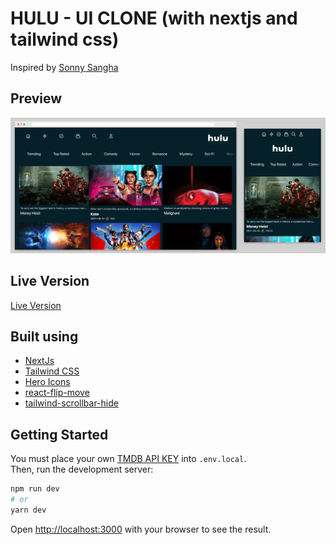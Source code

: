 # HULU - UI CLONE (with nextjs and tailwind css)

Inspired by [Sonny Sangha](https://www.youtube.com/watch?v=MqDlsjc8GLo)

## Preview

![showcase image](/public/showcase.jpg)

## Live Version

[Live Version](https://hulu-tailwindcss-uiclone.vercel.app/)

## Built using

- [NextJs](https://nextjs.org/)
- [Tailwind CSS](https://tailwindcss.com/)
- [Hero Icons](https://heroicons.com/)
- [react-flip-move](https://github.com/joshwcomeau/react-flip-move)
- [tailwind-scrollbar-hide](https://www.npmjs.com/package/tailwind-scrollbar-hide)

## Getting Started

You must place your own [TMDB API KEY](https://www.themoviedb.org/) into `.env.local`.  
Then, run the development server:

```bash
npm run dev
# or
yarn dev
```

Open [http://localhost:3000](http://localhost:3000) with your browser to see the result.
